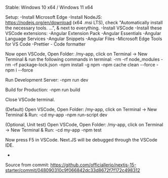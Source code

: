 Stable: Windows 10 x64 / Windows 11 x64

Setup:
-Install Microsoft Edge
-Install NodeJS: https://nodejs.org/en/download (x64 .msi LTS), check "Automatically install the necessary tools. ...", & next to everything.
-Install VSCode 
-Install these VSCode extensions:
	-Angular Extension Pack
	-Angular Essentials
	-Angular Language Services
	-Angular Snippets
	-Angular Files
	-Microsoft Edge Tools for VS Code
	-Prettier - Code formatter

Now open VSCode, Open Folder: /my-app, click on Terminal -> New Terminal & run the following commands in terminal:
-rm -rf node_modules
-rm -rf package-lock.json
-npm install -g npm
-npm cache clean --force 
-npm i --force

Run Development Server:
-npm run dev

Build for Production:
-npm run build

Close VSCode terminal.

(Default) Open VSCode, Open Folder: /my-app, click on Terminal -> New Terminal & Run: -cd my-app -npm run-script dev

(Optional, Unit test) Open VSCode, Open Folder: /my-app, click on Terminal -> New Terminal & Run: -cd my-app -npm test

Now press F5 in VSCode. Next.JS will be debugged through the VSCode IDE.

-

Source from commit:
https://github.com/officiallerio/nextjs-15-starter/commit/048090310c9f066842dc33d8672f7f172c498312
